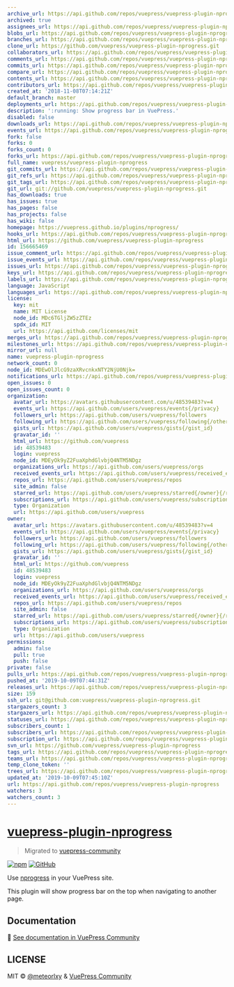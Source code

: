 ```yaml
---
archive_url: https://api.github.com/repos/vuepress/vuepress-plugin-nprogress/{archive_format}{/ref}
archived: true
assignees_url: https://api.github.com/repos/vuepress/vuepress-plugin-nprogress/assignees{/user}
blobs_url: https://api.github.com/repos/vuepress/vuepress-plugin-nprogress/git/blobs{/sha}
branches_url: https://api.github.com/repos/vuepress/vuepress-plugin-nprogress/branches{/branch}
clone_url: https://github.com/vuepress/vuepress-plugin-nprogress.git
collaborators_url: https://api.github.com/repos/vuepress/vuepress-plugin-nprogress/collaborators{/collaborator}
comments_url: https://api.github.com/repos/vuepress/vuepress-plugin-nprogress/comments{/number}
commits_url: https://api.github.com/repos/vuepress/vuepress-plugin-nprogress/commits{/sha}
compare_url: https://api.github.com/repos/vuepress/vuepress-plugin-nprogress/compare/{base}...{head}
contents_url: https://api.github.com/repos/vuepress/vuepress-plugin-nprogress/contents/{+path}
contributors_url: https://api.github.com/repos/vuepress/vuepress-plugin-nprogress/contributors
created_at: '2018-11-08T07:14:21Z'
default_branch: master
deployments_url: https://api.github.com/repos/vuepress/vuepress-plugin-nprogress/deployments
description: ':running: Show progress bar in VuePress.'
disabled: false
downloads_url: https://api.github.com/repos/vuepress/vuepress-plugin-nprogress/downloads
events_url: https://api.github.com/repos/vuepress/vuepress-plugin-nprogress/events
fork: false
forks: 0
forks_count: 0
forks_url: https://api.github.com/repos/vuepress/vuepress-plugin-nprogress/forks
full_name: vuepress/vuepress-plugin-nprogress
git_commits_url: https://api.github.com/repos/vuepress/vuepress-plugin-nprogress/git/commits{/sha}
git_refs_url: https://api.github.com/repos/vuepress/vuepress-plugin-nprogress/git/refs{/sha}
git_tags_url: https://api.github.com/repos/vuepress/vuepress-plugin-nprogress/git/tags{/sha}
git_url: git://github.com/vuepress/vuepress-plugin-nprogress.git
has_downloads: true
has_issues: true
has_pages: false
has_projects: false
has_wiki: false
homepage: https://vuepress.github.io/plugins/nprogress/
hooks_url: https://api.github.com/repos/vuepress/vuepress-plugin-nprogress/hooks
html_url: https://github.com/vuepress/vuepress-plugin-nprogress
id: 156665469
issue_comment_url: https://api.github.com/repos/vuepress/vuepress-plugin-nprogress/issues/comments{/number}
issue_events_url: https://api.github.com/repos/vuepress/vuepress-plugin-nprogress/issues/events{/number}
issues_url: https://api.github.com/repos/vuepress/vuepress-plugin-nprogress/issues{/number}
keys_url: https://api.github.com/repos/vuepress/vuepress-plugin-nprogress/keys{/key_id}
labels_url: https://api.github.com/repos/vuepress/vuepress-plugin-nprogress/labels{/name}
language: JavaScript
languages_url: https://api.github.com/repos/vuepress/vuepress-plugin-nprogress/languages
license:
  key: mit
  name: MIT License
  node_id: MDc6TGljZW5zZTEz
  spdx_id: MIT
  url: https://api.github.com/licenses/mit
merges_url: https://api.github.com/repos/vuepress/vuepress-plugin-nprogress/merges
milestones_url: https://api.github.com/repos/vuepress/vuepress-plugin-nprogress/milestones{/number}
mirror_url: null
name: vuepress-plugin-nprogress
network_count: 0
node_id: MDEwOlJlcG9zaXRvcnkxNTY2NjU0Njk=
notifications_url: https://api.github.com/repos/vuepress/vuepress-plugin-nprogress/notifications{?since,all,participating}
open_issues: 0
open_issues_count: 0
organization:
  avatar_url: https://avatars.githubusercontent.com/u/48539483?v=4
  events_url: https://api.github.com/users/vuepress/events{/privacy}
  followers_url: https://api.github.com/users/vuepress/followers
  following_url: https://api.github.com/users/vuepress/following{/other_user}
  gists_url: https://api.github.com/users/vuepress/gists{/gist_id}
  gravatar_id: ''
  html_url: https://github.com/vuepress
  id: 48539483
  login: vuepress
  node_id: MDEyOk9yZ2FuaXphdGlvbjQ4NTM5NDgz
  organizations_url: https://api.github.com/users/vuepress/orgs
  received_events_url: https://api.github.com/users/vuepress/received_events
  repos_url: https://api.github.com/users/vuepress/repos
  site_admin: false
  starred_url: https://api.github.com/users/vuepress/starred{/owner}{/repo}
  subscriptions_url: https://api.github.com/users/vuepress/subscriptions
  type: Organization
  url: https://api.github.com/users/vuepress
owner:
  avatar_url: https://avatars.githubusercontent.com/u/48539483?v=4
  events_url: https://api.github.com/users/vuepress/events{/privacy}
  followers_url: https://api.github.com/users/vuepress/followers
  following_url: https://api.github.com/users/vuepress/following{/other_user}
  gists_url: https://api.github.com/users/vuepress/gists{/gist_id}
  gravatar_id: ''
  html_url: https://github.com/vuepress
  id: 48539483
  login: vuepress
  node_id: MDEyOk9yZ2FuaXphdGlvbjQ4NTM5NDgz
  organizations_url: https://api.github.com/users/vuepress/orgs
  received_events_url: https://api.github.com/users/vuepress/received_events
  repos_url: https://api.github.com/users/vuepress/repos
  site_admin: false
  starred_url: https://api.github.com/users/vuepress/starred{/owner}{/repo}
  subscriptions_url: https://api.github.com/users/vuepress/subscriptions
  type: Organization
  url: https://api.github.com/users/vuepress
permissions:
  admin: false
  pull: true
  push: false
private: false
pulls_url: https://api.github.com/repos/vuepress/vuepress-plugin-nprogress/pulls{/number}
pushed_at: '2019-10-09T07:44:31Z'
releases_url: https://api.github.com/repos/vuepress/vuepress-plugin-nprogress/releases{/id}
size: 159
ssh_url: git@github.com:vuepress/vuepress-plugin-nprogress.git
stargazers_count: 3
stargazers_url: https://api.github.com/repos/vuepress/vuepress-plugin-nprogress/stargazers
statuses_url: https://api.github.com/repos/vuepress/vuepress-plugin-nprogress/statuses/{sha}
subscribers_count: 1
subscribers_url: https://api.github.com/repos/vuepress/vuepress-plugin-nprogress/subscribers
subscription_url: https://api.github.com/repos/vuepress/vuepress-plugin-nprogress/subscription
svn_url: https://github.com/vuepress/vuepress-plugin-nprogress
tags_url: https://api.github.com/repos/vuepress/vuepress-plugin-nprogress/tags
teams_url: https://api.github.com/repos/vuepress/vuepress-plugin-nprogress/teams
temp_clone_token: ''
trees_url: https://api.github.com/repos/vuepress/vuepress-plugin-nprogress/git/trees{/sha}
updated_at: '2019-10-09T07:45:10Z'
url: https://api.github.com/repos/vuepress/vuepress-plugin-nprogress
watchers: 3
watchers_count: 3
---
```


# [vuepress-plugin-nprogress](https://vuepress.github.io/plugins/nprogress.html)

> Migrated to [vuepress-community](https://github.com/vuepress/vuepress-community)

[![npm](https://img.shields.io/npm/v/vuepress-plugin-nprogress.svg)](https://www.npmjs.com/package/vuepress-plugin-nprogress)
[![GitHub](https://img.shields.io/github/license/vuepress/vuepress-plugin-nprogress.svg)](https://github.com/vuepress/vuepress-plugin-nprogress/blob/master/LICENSE)

Use [nprogress](https://github.com/rstacruz/nprogress) in your VuePress site.

This plugin will show progress bar on the top when navigating to another page.

## Documentation

:book: [See documentation in VuePress Community](https://vuepress.github.io/plugins/nprogress.html)

## LICENSE

MIT &copy; [@meteorlxy](https://github.com/meteorlxy) & [VuePress Community](https://github.com/vuepress)
